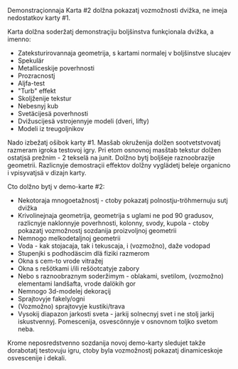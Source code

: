 Demonstraçionnaja Karta #2 dolžna pokazatj vozmožnosti dvižka, ne imeja nedostatkov karty #1.

Karta dolžna soderžatj demonstraçiju boljšinstva funkçionala dvižka, a imenno:
* Zateksturirovannaja geometrija, s kartami normalej v boljšinstve slucajev
* Spekulär
* Metalliceskije poverhnosti
* Prozracnostj
* Aljfa-test
* "Turb" effekt
* Skoljženije tekstur
* Nebesnyj kub
* Svetäcijesä poverhnosti
* Dvižuscijesä vstrojennyje modeli (dveri, lifty)
* Modeli iz treugoljnikov

Nado izbežatj ošibok karty #1.
Masšab okruženija dolžen sootvetstvovatj razmeram igroka testovoj igry.
Pri etom osnovnoj masštab tekstur dolžen ostatjsä prežnim - 2 tekselä na junit.
Dolžno bytj boljšeje raznoobrazije geometrii.
Razlicnyje demostraçii effektov dolžny vyglädetj beleje organicno i vpisyvatjsä v dizajn karty.

Cto dolžno bytj v demo-karte #2:
* Nekotoraja mnogoetažnostj - ctoby pokazatj polnostju-tröhmernuju sutj dvižka
* Krivolinejnaja geometrija, geometrija s uglami ne pod 90 gradusov, razlicnyje naklonnyje poverhnosti, kolonny, svody, kupola - ctoby pokazatj vozmožnostj sozdanija proizvoljnoj geometrii
* Nemnogo melkodetaljnoj geometrii
* Voda - kak stojacaja, tak i tekuscaja, i (vozmožno), daže vodopad
* Stupenjki s podhodäscim dlä fiziki razmerom
* Okna s cem-to vrode vitražej
* Okna s rešötkami i/ili rešöotcatyje zabory
* Nebo s raznoobraznym soderžimym - oblakami, svetilom, (vozmožno) elementami landšafta, vrode dalökih gor
* Nemnogo 3d-modelej dekoraçij
* Sprajtovyje fakely/ogni
* (Vozmožno) sprajtovyje kustiki/trava
* Vysokij diapazon jarkosti sveta - jarkij solnecnyj svet i ne stolj jarkij iskustvennyj. Pomescenija, osvescönnyje v osnovnom toljko svetom neba.

Krome neposredstvenno sozdanija novoj demo-karty sledujet takže dorabotatj testovuju igru, ctoby byla vozmožnostj pokazatj dinamiceskoje osvescenije i dekali.
